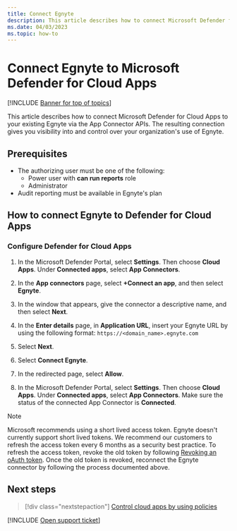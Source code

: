 ```yaml
---
title: Connect Egnyte
description: This article describes how to connect Microsoft Defender for Cloud Apps to your existing Egnyte via the App Connector APIs. 
ms.date: 04/03/2023
ms.topic: how-to
---
```

# Connect Egnyte to Microsoft Defender for Cloud Apps

[!INCLUDE [Banner for top of topics](includes/banner.md)]

This article describes how to connect Microsoft Defender for Cloud Apps to your existing Egnyte via the App Connector APIs. The resulting connection gives you visibility into and control over your organization's use of Egnyte.

## Prerequisites

- The authorizing user must be one of the following:
  - Power user with **can run reports** role
  - Administrator
- Audit reporting must be available in Egnyte's plan

## How to connect Egnyte to Defender for Cloud Apps

### Configure Defender for Cloud Apps

1. In the Microsoft Defender Portal, select **Settings**. Then choose **Cloud Apps**. Under **Connected apps**, select **App Connectors**.

1. In the **App connectors** page, select **+Connect an app**, and then select **Egnyte**.

1. In the window that appears, give the connector a descriptive name, and then select **Next**.

1. In the **Enter details** page, in **Application URL**, insert your Egnyte URL by using the following format: `https://<domain_name>.egnyte.com`
1. Select **Next**.
1. Select **Connect Egnyte**.
1. In the redirected page, select **Allow**.
1. In the Microsoft Defender Portal, select **Settings**. Then choose **Cloud Apps**. Under **Connected apps**, select **App Connectors**. Make sure the status of the connected App Connector is **Connected**.

>[!NOTE]
>Microsoft recommends using a short lived access token. Egnyte doesn't currently support short lived tokens. We recommend our customers to refresh the access token every 6 months as a security best practice.
>To refresh the access token, revoke the old token by following [Revoking an oAuth token](https://developers.egnyte.com/docs/read/Public_API_Authentication#Revoking-an-OAuth-Token).
>Once the old token is revoked, reconnect the Egnyte connector by following the process documented above.

## Next steps

> [!div class="nextstepaction"]
> [Control cloud apps by using policies](control-cloud-apps-with-policies.md)

[!INCLUDE [Open support ticket](includes/support.md)]
